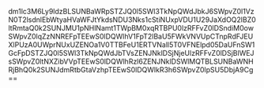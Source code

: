 dm1lc3M6Ly9ldzBLSUNBaWRpSTZJQ0l5SWl3TkNpQWdJbkJ6SWpvZ0l1VzN0T2lsdnlEbWtyaHVaWFJtYkdsNDU3Nks1cStiNUxpVDU1U29JaXdOQ2lBZ0ltRmtaQ0k2SUNJMU1pNHlNamt1TWpBM0xqRTBPU0lzRFFvZ0lDSndiM0owSWpvZ0lqZzNNREFpTEEwS0lDQWlhV1FpT2lBaU5FWkVNVUpCTnpRdFJEUXlPUzA0UWprNUxUZENOa1V0TTBFeU1ERTVNall5T0VFNElpd05DaUFnSW1GcFpDSTZJQ0l5SWl3TkNpQWdJbTVsZENJNklDSjNjeUlzRFFvZ0lDSjBlWEJsSWpvZ0ltNXZibVVpTEEwS0lDQWlhRzl6ZENJNklDSWlMQTBLSUNBaWNHRjBhQ0k2SUNJdmRtbGtaVzhpTEEwS0lDQWlkR3h6SWpvZ0lpSU5DbjA9Cg==
